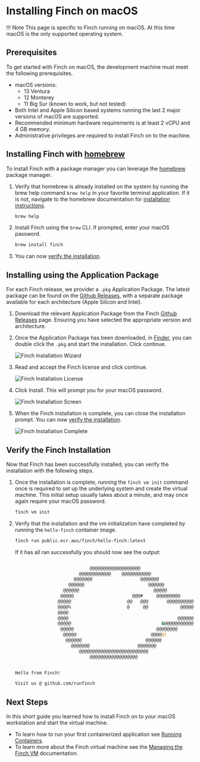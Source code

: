 # Installing Finch on macOS

!!! Note
    This page is specific to Finch running on macOS. At this time macOS is the
    only supported operating system.

## Prerequisites

To get started with Finch on macOS, the development machine must meet the
following prerequisites.

* macOS versions:
    * 13 Ventura
    * 12 Monterey
    * 11 Big Sur (known to work, but not tested)
* Both Intel and Apple Silicon based systems running the last 2 major versions of macOS are supported.
* Recommended minimum hardware requirements is at least 2 vCPU and 4 GB memory.
* Administrative privileges are required to install Finch on to the machine.

## Installing Finch with [homebrew](https://brew.sh/)

To install Finch with a package manager you can leverage the
[homebrew](https://brew.sh/) package manager.

1. Verify that homebrew is already installed on the system by running the brew
   help command `brew help` in your favorite terminal application. If it is not,
   navigate to the homebrew documentation for [installation
   instructions](https://docs.brew.sh/Installation).

    ```bash
    brew help
    ```

2. Install Finch using the `brew` CLI. If prompted, enter your macOS password.

    ```bash
    brew install finch
    ```

3. You can now [verify the installation](#verify-the-finch-installation).

## Installing using the Application Package

For each Finch release, we provider a `.pkg` Application Package. The latest
package can be found on the [Github
Releases](https://github.com/runfinch/finch/releases), with a separate package
available for each architecture (Apple Silicon and Intel).

1. Download the relevant Application Package from the Finch [Github
Releases](https://github.com/runfinch/finch/releases) page. Ensuring you have
   selected the appropriate version and architecture.

2. Once the Application Package has been downloaded, in
   [Finder](https://support.apple.com/en-us/HT201732), you can double click the
   `.pkg` and start the installation. Click continue.

    ![Finch Installation Wizard](/assets/finch_macos_installation_1.png "Finch Installation 1")

3. Read and accept the Finch license and click continue.

    ![Finch Installation License](/assets/finch_macos_installation_2.png "Finch Installation 2")

4. Click Install. This will prompt you for your macOS password.

    ![Finch Installation Screen](/assets/finch_macos_installation_3.png "Finch Installation 3")

5. When the Finch installation is complete, you can close the installation
   prompt. You can now [verify the
   installation](#verify-the-finch-installation).

    ![Finch Installation Complete](/assets/finch_macos_installation_4.png "Finch Installation 4")

## Verify the Finch Installation

Now that Finch has been successfully installed, you can verify the installation
with the following steps.

1. Once the installation is complete, running the `finch vm init` command once is required
   to set up the underlying system and create the virtual machine. This initial setup
   usually takes about a minute, and may once again require your macOS password.

    ```bash
    finch vm init
    ```

2. Verify that the installation and the vm initialization have completed by
   running the `hello-finch` container image.

    ```bash
    finch run public.ecr.aws/finch/hello-finch:latest
    ```

    If it has all ran successfully you should now see the output:

    ```bash

                                @@@@@@@@@@@@@@@@@@@
                            @@@@@@@@@@@@    @@@@@@@@@@@
                          @@@@@@@                  @@@@@@@
                        @@@@@@                        @@@@@@
                      @@@@@@                            @@@@@
                     @@@@@                      @@@#     @@@@@@@@@
                    @@@@@                     @@   @@@       @@@@@@@@@@
                    @@@@%                     @     @@            @@@@@@@@@@@
                    @@@@                                               @@@@@@@@
                    @@@@                                         @@@@@@@@@@@&
                    @@@@@                                  &@@@@@@@@@@@
                     @@@@@                               @@@@@@@@
                      @@@@@                            @@@@@(
                       @@@@@@                        @@@@@@
                         @@@@@@@                  @@@@@@@
                            @@@@@@@@@@@@@@@@@@@@@@@@@@
                                @@@@@@@@@@@@@@@@@@


    Hello from Finch!

    Visit us @ github.com/runfinch
    ```

## Next Steps

In this short guide you learned how to install Finch on to your macOS workstation and
start the virtual machine.

* To learn how to run your first containerized application see [Running
  Containers](../running_containers/).
* To learn more about the Finch virtual machine see the [Managing the Finch
  VM](../../managing-finch/managing_vm/) documentation.
